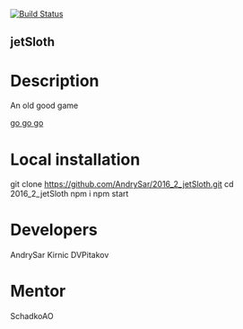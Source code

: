 [![Build Status](https://travis-ci.org/AndrySar/2016_2_jetSloth.svg?branch=master)](https://travis-ci.org/AndrySar/2016_2_jetSloth)
## jetSloth

# Description
An old good game

[go go go](http://myhuapplication.herokuapp.com/)

# Local installation
git clone https://github.com/AndrySar/2016_2_jetSloth.git
cd 2016_2_jetSloth
npm i
npm start

# Developers
AndrySar
Kirnic
DVPitakov

# Mentor
SchadkoAO
